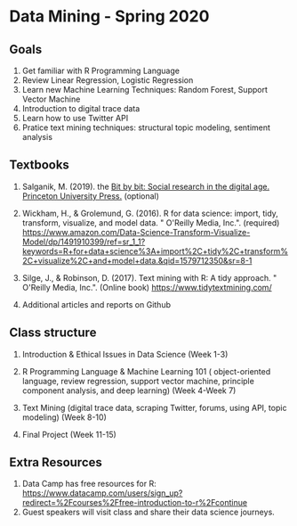 # Data Mining - Spring 2020

## Goals 

1. Get familiar with R Programming Language 
2. Review Linear Regression, Logistic Regression
3. Learn new Machine Learning Techniques: Random Forest, Support Vector Machine 
4. Introduction to digital trace data 
5. Learn how to use Twitter API 
6. Pratice text mining techniques: structural topic modeling, sentiment analysis 

## Textbooks 

1. Salganik, M. (2019).
the [Bit by bit: Social research in the digital age. Princeton University Press.](https://www.amazon.com/Bit-Social-Research-Digital-Age/dp/0691158649/ref=sr_1_1?keywords=bit+by+bit+matthew&qid=1579712331&sr=8-1 ) (optional) 
 
2. Wickham, H., & Grolemund, G. (2016). R for data science: import, tidy, transform, visualize, and model data. " O'Reilly Media, Inc.". (required) https://www.amazon.com/Data-Science-Transform-Visualize-Model/dp/1491910399/ref=sr_1_1?keywords=R+for+data+science%3A+import%2C+tidy%2C+transform%2C+visualize%2C+and+model+data.&qid=1579712350&sr=8-1
 
3. Silge, J., & Robinson, D. (2017). Text mining with R: A tidy approach. " O'Reilly Media, Inc.". (Online book) https://www.tidytextmining.com/

4. Additional articles and reports on Github 
 

## Class structure 
 
1. Introduction & Ethical Issues in Data Science (Week 1-3)

2. R Programming Language & Machine Learning 101 ( object-oriented language, review regression, support vector machine, principle component analysis, and deep learning) (Week 4-Week 7)

3. Text Mining (digital trace data, scraping Twitter, forums, using API, topic modeling) (Week 8-10)

4. Final Project (Week 11-15)

 


## Extra Resources 

1. Data Camp has free resources for R: https://www.datacamp.com/users/sign_up?redirect=%2Fcourses%2Ffree-introduction-to-r%2Fcontinue
3. Guest speakers will visit class and share their data science journeys. 
 
 
 
